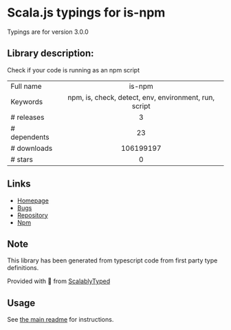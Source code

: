 
# Scala.js typings for is-npm

Typings are for version 3.0.0

## Library description:
Check if your code is running as an npm script

|                    |                 |
| ------------------ | :-------------: |
| Full name          | is-npm |
| Keywords           | npm, is, check, detect, env, environment, run, script |
| # releases         | 3 |
| # dependents       | 23 |
| # downloads        | 106199197 |
| # stars            | 0 |

## Links
- [Homepage](https://github.com/sindresorhus/is-npm#readme)
- [Bugs](https://github.com/sindresorhus/is-npm/issues)
- [Repository](https://github.com/sindresorhus/is-npm)
- [Npm](https://www.npmjs.com/package/is-npm)
    


## Note
This library has been generated from typescript code from first party type definitions.

Provided with :purple_heart: from [ScalablyTyped](https://github.com/oyvindberg/ScalablyTyped)

## Usage
See [the main readme](../../readme.md) for instructions.


